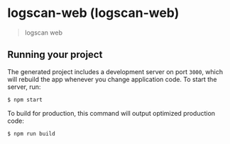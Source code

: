 
# logscan-web (logscan-web)

> logscan web

## Running your project

The generated project includes a development server on port `3000`, which will rebuild the app whenever you change application code. To start the server, run:

```bash
$ npm start
```

To build for production, this command will output optimized production code:

```bash
$ npm run build
```
